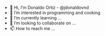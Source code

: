- 👋 Hi, I’m Donaldo Ortiz - @jdonaldovnd
- 👀 I’m interested in programming and cooking
- 🌱 I’m currently learning ...
- 💞️ I’m looking to collaborate on ...
- 📫 How to reach me ...

<!---
jdonaldovnd/jdonaldovnd is a ✨ special ✨ repository because its `README.md` (this file) appears on your GitHub profile.
You can click the Preview link to take a look at your changes.
--->
